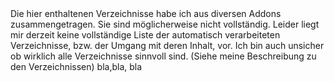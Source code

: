 <data>
<de>Die hier enthaltenen Verzeichnisse habe ich aus diversen Addons zusammengetragen. Sie sind möglicherweise nicht vollständig.
Leider liegt mir derzeit keine vollständige Liste der automatisch verarbeiteten Verzeichnisse, bzw. der Umgang mit deren Inhalt, vor. Ich bin auch unsicher ob wirklich alle Verzeichnisse sinnvoll sind. (Siehe meine Beschreibung zu den Verzeichnissen)</de>
<en>bla,bla, bla</en>
</data>
